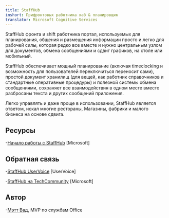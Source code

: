 ```yaml
---
title: StaffHub
inshort: Прифронтовых работника хаб & планировщик
translator: Microsoft Cognitive Services
---
```


StaffHub фронта и shift работника портал, используемых для планирования, общения и размещения информации просто и легко для рабочей силы, которая редко все вместе и нужно центральным узлом для документов, обмена сообщениями и сдвиг графиков, на столе или мобильный.

StaffHub обеспечивает мощный планирование (включая timeclocking и возможность для пользователей переключиться переносит сами), простой документ хранилищ (для вещей, как работник справочников и стандартные оперативные процедуры) и полезной системы обмена сообщениями, сохраняет все взаимодействия в одном месте вместо разбросаны текста и других сообщений приложения. 

Легко управлять и даже проще в использовании, StaffHub является ответом, искал многие рестораны, Магазины, фабрики и малого бизнеса на основе сдвига.

Ресурсы
---------

-[Начало работы с StaffHub](https://support.office.com/en-us/article/getting-started-with-microsoft-staffhub-92e9480f-0a37-47d2-ac96-2d11ee5f0656)
    \[Microsoft\]


Обратная связь
---------

-[StaffHub UserVoice](https://staffhub.uservoice.com/forums/323718-general)
    \[UserVoice\]

-[StaffHub на TechCommunity](https://techcommunity.microsoft.com/t5/Microsoft-StaffHub/ct-p/StaffHub)
    \[Microsoft\]

Автор
---------

-[Мэтт Вад](https://www.linkedin.com/in/thatmattwade/), MVP по службам Office

